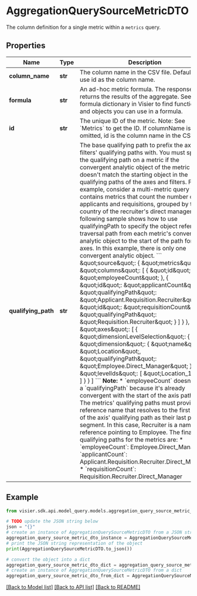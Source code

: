 # AggregationQuerySourceMetricDTO

The column definition for a single metric within a `metrics` query.

## Properties

Name | Type | Description | Notes
------------ | ------------- | ------------- | -------------
**column_name** | **str** | The column name in the CSV file. Default is to use id as the column name. | [optional] 
**formula** | **str** | An ad-hoc metric formula. The response returns the results of the aggregate.  See the formula dictionary in Visier to find functions and objects you can use in a formula. | [optional] 
**id** | **str** | The unique ID of the metric. Note: See &#x60;Metrics&#x60; to get the ID.  If columnName is omitted, id is the column name in the CSV file. | [optional] 
**qualifying_path** | **str** | The base qualifying path to prefix the axes and filters&#39; qualifying paths with.  You must specify the qualifying path on a metric if the convergent analytic object of the metric doesn&#39;t match the  starting object in the qualifying paths of the axes and filters.   For example, consider a multi-metric query that contains metrics that count the number of applicants and requisitions,  grouped by the country of the recruiter&#39;s direct manager. The following sample shows how to use qualifyingPath to specify  the object reference traversal path from each metric&#39;s convergent analytic object to the start of the path for the axes.  In this example, there is only one convergent analytic object.  &#x60;&#x60;&#x60;  \&quot;source\&quot;: {      \&quot;metrics\&quot;: {         \&quot;columns\&quot;: [             {                 \&quot;id\&quot;: \&quot;employeeCount\&quot;             },             {                 \&quot;id\&quot;: \&quot;applicantCount\&quot;,                 \&quot;qualifyingPath\&quot;: \&quot;Applicant.Requisition.Recruiter\&quot;             },             {                 \&quot;id\&quot;: \&quot;requisitionCount\&quot;,                 \&quot;qualifyingPath\&quot;: \&quot;Requisition.Recruiter\&quot;             }         ]     }  },  \&quot;axes\&quot;: [     {         \&quot;dimensionLevelSelection\&quot;: {             \&quot;dimension\&quot;: {                 \&quot;name\&quot;: \&quot;Location\&quot;,                 \&quot;qualifyingPath\&quot;: \&quot;Employee.Direct_Manager\&quot;             },             \&quot;levelIds\&quot;: [                 \&quot;Location_1\&quot;             ]         }     }  ]  &#x60;&#x60;&#x60;  **Note:**  * &#x60;employeeCount&#x60; doesn&#39;t need a &#x60;qualifyingPath&#x60; because it&#39;s already convergent with the start of the axis path.  * The metrics&#39; qualifying paths must provide the reference name that resolves to the first object of the axis&#39; qualifying path as their last path segment. In this case, Recruiter is a named reference pointing to Employee. The final qualifying paths for the metrics are:      * &#x60;employeeCount&#x60;: Employee.Direct_Manager      * &#x60;applicantCount&#x60;: Applicant.Requisition.Recruiter.Direct_Manager      * &#x60;requisitionCount&#x60;: Requisition.Recruiter.Direct_Manager | [optional] 

## Example

```python
from visier.sdk.api.model_query.models.aggregation_query_source_metric_dto import AggregationQuerySourceMetricDTO

# TODO update the JSON string below
json = "{}"
# create an instance of AggregationQuerySourceMetricDTO from a JSON string
aggregation_query_source_metric_dto_instance = AggregationQuerySourceMetricDTO.from_json(json)
# print the JSON string representation of the object
print(AggregationQuerySourceMetricDTO.to_json())

# convert the object into a dict
aggregation_query_source_metric_dto_dict = aggregation_query_source_metric_dto_instance.to_dict()
# create an instance of AggregationQuerySourceMetricDTO from a dict
aggregation_query_source_metric_dto_from_dict = AggregationQuerySourceMetricDTO.from_dict(aggregation_query_source_metric_dto_dict)
```
[[Back to Model list]](../README.md#documentation-for-models) [[Back to API list]](../README.md#documentation-for-api-endpoints) [[Back to README]](../README.md)


